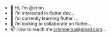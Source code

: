 - 👋 Hi, I’m @crion
- 👀 I’m interested in flutter dev...
- 🌱 I’m currently learning flutter ...
- 💞️ I’m looking to collaborate on flutter...
- 📫 How to reach me crionperso@gmail.com...

<!---
crionsis/crionsis is a ✨ special ✨ repository because its `README.md` (this file) appears on your GitHub profile.
You can click the Preview link to take a look at your changes.
--->
